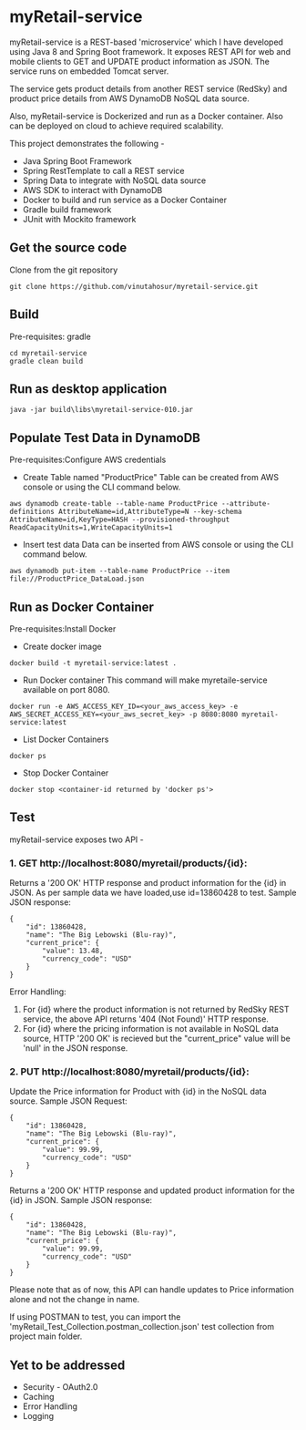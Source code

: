 # myRetail-service

myRetail-service is a REST-based 'microservice' which I have developed using Java 8 and Spring Boot framework. It exposes REST API for web and mobile clients to GET and UPDATE product information as JSON. The service runs on embedded Tomcat server.

The service gets product details from another REST service (RedSky) and product price details from AWS DynamoDB NoSQL data source.

Also, myRetail-service is Dockerized and run as a Docker container. Also can be deployed on cloud to achieve required scalability.

This project demonstrates the following -
* Java Spring Boot Framework
* Spring RestTemplate to call a REST service
* Spring Data to integrate with NoSQL data source
* AWS SDK to interact with DynamoDB
* Docker to build and run service as a Docker Container
* Gradle build framework
* JUnit with Mockito framework

## Get the source code
Clone from the git repository
```
git clone https://github.com/vinutahosur/myretail-service.git
```

## Build
Pre-requisites: gradle
```
cd myretail-service
gradle clean build
```

## Run as desktop application
```
java -jar build\libs\myretail-service-010.jar
```

## Populate Test Data in DynamoDB
Pre-requisites:Configure AWS credentials

* Create Table named "ProductPrice"
Table can be created from AWS console or using the CLI command below.
```
aws dynamodb create-table --table-name ProductPrice --attribute-definitions AttributeName=id,AttributeType=N --key-schema AttributeName=id,KeyType=HASH --provisioned-throughput ReadCapacityUnits=1,WriteCapacityUnits=1
```

* Insert test data
Data can be inserted from AWS console or using the CLI command below.
```
aws dynamodb put-item --table-name ProductPrice --item file://ProductPrice_DataLoad.json
```

## Run as Docker Container
Pre-requisites:Install Docker

* Create docker image
```
docker build -t myretail-service:latest .
```

* Run Docker container
This command will make myretaile-service available on port 8080.
```
docker run -e AWS_ACCESS_KEY_ID=<your_aws_access_key> -e AWS_SECRET_ACCESS_KEY=<your_aws_secret_key> -p 8080:8080 myretail-service:latest
```

* List Docker Containers
```
docker ps
```

* Stop Docker Container
```
docker stop <container-id returned by 'docker ps'>
```

## Test
myRetail-service exposes two API - 
### 1. GET http://localhost:8080/myretail/products/{id}: 
Returns a '200 OK' HTTP response and product information for the {id} in JSON. 
As per sample data we have loaded,use id=13860428 to test.
Sample JSON response:
``` 
{
    "id": 13860428,
    "name": "The Big Lebowski (Blu-ray)",
    "current_price": {
        "value": 13.48,
        "currency_code": "USD"
    }
}
```
Error Handling:
1. For {id} where the product information is not returned by RedSky REST service, the above API returns '404 (Not Found)' HTTP response.
2. For {id} where the pricing information is not available in NoSQL data source, HTTP '200 OK' is recieved but the "current_price" value will be 'null' in the JSON response.

### 2. PUT http://localhost:8080/myretail/products/{id}: 
Update the Price information for Product with {id} in the NoSQL data source.
Sample JSON Request:
```
{
    "id": 13860428,
    "name": "The Big Lebowski (Blu-ray)",
    "current_price": {
        "value": 99.99,
        "currency_code": "USD"
    }
}
```
Returns a '200 OK' HTTP response and updated product information for the {id} in JSON. 
Sample JSON response:
```
{
    "id": 13860428,
    "name": "The Big Lebowski (Blu-ray)",
    "current_price": {
        "value": 99.99,
        "currency_code": "USD"
    }
}
```
Please note that as of now, this API can handle updates to Price information alone and not the change in name.

If using POSTMAN to test, you can import the 'myRetail_Test_Collection.postman_collection.json' test collection from project main folder.

## Yet to be addressed

* Security - OAuth2.0
* Caching 
* Error Handling
* Logging

